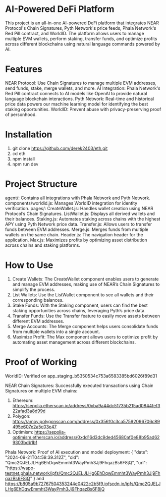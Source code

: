 # AI-Powered DeFi Platform
This project is an all-in-one AI-powered DeFi platform that integrates NEAR Protocol's Chain Signatures, Pyth Network's price feeds, Phala Network's Red Pill contract, and WorldID. The platform allows users to manage multiple EVM wallets, perform staking, transfer funds, and optimize profits across different blockchains using natural language commands powered by AI.

# Features
NEAR Protocol: Use Chain Signatures to manage multiple EVM addresses, send funds, stake, merge wallets, and more.
AI Integration: Phala Network's Red Pill contract connects to AI models like OpenAI to provide natural language blockchain interactions.
Pyth Network: Real-time and historical price data powers our machine learning model for identifying the best staking opportunities.
WorldID: Prevent abuse with privacy-preserving proof of personhood.

# Installation
1. git clone https://github.com/derek2403/eth.git
2. cd eth
3. npm install
4. npm run dev

# Project Structure
agent/: Contains all integrations with Phala Network and Pyth Network.
components/worldid.js: Manages WorldID integration for identity verification.
pages/:
CreateWallet.js: Handles wallet creation using NEAR Protocol’s Chain Signatures.
ListWallet.js: Displays all derived wallets and their balances.
Staking.js: Automates staking across chains with the highest APY using Pyth Network price data.
Transfer.js: Allows users to transfer funds between EVM addresses.
Merge.js: Merges funds from multiple wallets on the same chain.
Header.js: The navigation header for the application.
Max.js: Maximizes profits by optimizing asset distribution across chains and staking platforms.

# How to Use
1. Create Wallets: The CreateWallet component enables users to generate and manage EVM addresses, making use of NEAR’s Chain Signatures to simplify the process.
2. List Wallets: Use the ListWallet component to see all wallets and their corresponding balances.
3. Stake Funds: With the Staking component, users can find the best staking opportunities across chains, leveraging Pyth’s price data.
4. Transfer Funds: Use the Transfer feature to easily move assets between different EVM addresses.
5. Merge Accounts: The Merge component helps users consolidate funds from multiple wallets into a single account.
6. Maximize Profit: The Max component allows users to optimize profit by automating asset management across different blockchains.

# Proof of Working
WorldID: Verified on app_staging_b5350534c753a6583385bd6026f89d31

NEAR Chain Signatures: Successfully executed transactions using Chain Signatures on multiple EVM chains:
1. Ethereum: https://sepolia.etherscan.io/address/0xba9a44dc51735b215ad0844fef322afad3a8d99d
2. Polygon: https://amoy.polygonscan.com/address/0x35610c3ca57592096706c89495e607e2a5c03e47
3. Optimism: https://sepolia-optimism.etherscan.io/address/0xdd16d3dc9ded45680af0e88b95ad629303bdb1bf

Phala Network: Proof of AI execution and model deployment:
{
  "date": "2024-09-21T04:59:39.312Z",
  "cid": "Qmc2QJELJLHg6EhDqwEmmht3WayPmh3Jj9FhqazBs6F8jQ",
  "url": "https://wapo-testnet.phala.network/ipfs/Qmc2QJELJLHg6EhDqwEmmht3WayPmh3Jj9FhqazBs6F8jQ"
} and https://b805a9b72767504353244e0422c2b5f9.ipfscdn.io/ipfs/Qmc2QJELJLHg6EhDqwEmmht3WayPmh3Jj9FhqazBs6F8jQ

